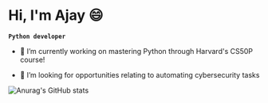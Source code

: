 # Hi, I'm Ajay 😄

**`Python developer`**
- 🔭 I’m currently working on mastering Python through Harvard's CS50P course!
  
- 🤔 I’m looking for opportunities relating to automating cybersecurity tasks





![Anurag's GitHub stats](https://github-readme-stats.vercel.app/api?username=ajayjayjay&show_icons=true&theme=tokyonight)
<!--
**ajayjayjay/ajayjayjay** is a ✨ _special_ ✨ repository because its `README.md` (this file) appears on your GitHub profile.

Here are some ideas to get you started:

- 🔭 I’m currently working on a Python program
- 🌱 I’m currently learning Python
- 👯 I’m looking to collaborate on ...
- 🤔 I’m looking for help with ...
- 💬 Ask me about ...
- 📫 How to reach me: ...
- 😄 Pronouns: ...
- ⚡ Fun fact: ...
![Top Langs](https://github-readme-stats.vercel.app/api/top-langs/?username=ajayjayjay&layout=compact)
-->
